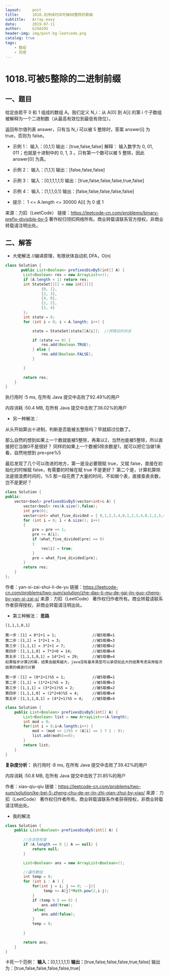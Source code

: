 ```yaml
---
layout:     post
title:      1010.总持续时间可被60整除的歌曲
subtitle:   Array.easy
date:       2019-07-11
author:     GJXAIOU
header-img: img/post-bg-leetcode.png
catalog: true
tags:
    - 数组
	- 完成 
---
```

# 1018.可被5整除的二进制前缀

## 一、题目

给定由若干 0 和 1 组成的数组 A。我们定义 N_i：从 A[0] 到 A[i] 的第 i 个子数组被解释为一个二进制数（从最高有效位到最低有效位）。

返回布尔值列表 answer，只有当 N_i 可以被 5 整除时，答案 answer[i] 为 true，否则为 false。


- 示例 1：
输入：[0,1,1]
输出：[true,false,false]
解释：
输入数字为 0, 01, 011；也就是十进制中的 0, 1, 3 。只有第一个数可以被 5 整除，因此 answer[0] 为真。

- 示例 2：
输入：[1,1,1]
输出：[false,false,false]

- 示例 3：
输入：[0,1,1,1,1,1]
输出：[true,false,false,false,true,false]

- 示例 4：
输入：[1,1,1,0,1]
输出：[false,false,false,false,false]


- 提示：
1 <= A.length <= 30000
A[i] 为 0 或 1

来源：力扣（LeetCode）
链接：https://leetcode-cn.com/problems/binary-prefix-divisible-by-5
著作权归领扣网络所有。商业转载请联系官方授权，非商业转载请注明出处。

## 二、解答


- 大佬解法
//编译原理，有限状体自动机 DFA，O(n)
```java
class Solution {
       public List<Boolean> prefixesDivBy5(int[] A) {
        List<Boolean> res = new ArrayList<>();
        if (A.length < 1) return res;
        int StateSet[][] = new int[][]{
                {0, 1},
                {2, 3},
                {4, 0},
                {1, 2},
                {3, 4}
        };
        int state = 0;
        for (int i = 0; i < A.length; i++) {

            state = StateSet[state][A[i]];  //转换后的状态

            if (state == 0) {
                res.add(Boolean.TRUE);
            } else {
                res.add(Boolean.FALSE);
            }

        }
        
        return res;
    }
}
```
执行用时 :5 ms, 在所有 Java 提交中击败了92.49%的用户

内存消耗 :50.4 MB, 在所有 Java 提交中击败了36.02%的用户

- 另一种解法：

从头开始算出十进制，判断是否能被五整除吗？早就超过位数了。

那么自然的想到如果上一个数就能被5整除，再乘以2，当然也能被5整除，所以直接把它当做0不是很好？
同样的如果上一个数被5除余数是1，就可以把它当做1来看，自然地想到 pre=pre%5

最后发现了几个可以改进的地方，第一是没必要既赋 true，又赋 false，直接在初始化的时候赋 false，有需要的时候在赋 true 不是更好？
第二个是，计算机算除法是很浪费时间的，%5 那一段花费了大量的时间，不如做个表，直接查表余数，岂不是更好？
```java
class Solution {
public:
	vector<bool> prefixesDivBy5(vector<int>& A) {
		vector<bool> res(A.size(),false);
		int pre(0);
		vector<int> what_five_divided = { 0,1,2,3,4,0,1,2,3,4,0,1,2,3,4,0,1,2,3,4,0,1,2,3,4,0,1,2,3,4,0,1,2,3,4,0,1,2,3,4,0,1,2,3,4,0,1,2,3,4 };
		for (int i = 0; i < A.size(); i++)
		{
			pre = pre << 1;
			pre += A[i];
			if (what_five_divided[pre] == 0)
			{
				res[i] = true;
			}
			pre = what_five_divided[pre];
		}
		return res;
	}
};

```



作者：yan-si-zai-shui-li-de-yu
链接：https://leetcode-cn.com/problems/two-sum/solution/zhe-dao-ti-mu-de-gai-jin-guo-cheng-by-yan-si-zai-s/
来源：力扣（LeetCode）
著作权归作者所有。商业转载请联系作者获得授权，非商业转载请注明出处。






- 第三种解法：
**思路**
```
[1,1,1,0,1]

第一步：[1] = 0*2+1 = 1;                //被5取模=1
第二步：[1,1] = 1*2+1 = 3;              //被5取模=3
第三步：[1,1,1] = 3*2+1 = 7;            //被5取模=2
第四步：[1,1,1,0] = 7*2+0 = 14;         //被5取模=4
第五步：[1,1,1,0,1] = 14*2+1 = 29;      //被5取模=4
如果每步计算2的幂，结果会越来越大，java没有基本类型可以承受如此大的结果考虑采用每次结果的模进行计算

第一步：[1] = (0*2+1)%5 = 1;            //被5取模=1
第二步：[1,1] = (1*2+1)%5 = 3;          //被5取模=3
第三步：[1,1,1] = (3*2+1)%5 = 2;        //被5取模=2
第四步：[1,1,1,0] = (2*2+0)%5 = 4;      //被5取模=4
第五步：[1,1,1,0,1] = (4*2+1)%5 = 4;    //被5取模=4
```

```java
class Solution {
    public List<Boolean> prefixesDivBy5(int[] A) {
		List<Boolean> list = new ArrayList<>(A.length);
		int mod = 0;
		for(int i = 0;i<A.length;i++) {
			mod = (mod << 1)%5 + (A[i] == 1 ? 1 : 0);
			list.add(mod%5==0);
		}
        return list;
    }	
}
```
**复杂度分析：**
执行用时 :8 ms, 在所有 Java 提交中击败了39.42%的用户

内存消耗 :50.8 MB, 在所有 Java 提交中击败了31.85%的用户

作者：xiao-qiu-qiu
链接：https://leetcode-cn.com/problems/two-sum/solution/ke-bei-5-zheng-chu-de-er-jin-zhi-qian-zhui-by-xiao/
来源：力扣（LeetCode）
著作权归作者所有。商业转载请联系作者获得授权，非商业转载请注明出处。



- 我的解法
```java
class Solution {
    public List<Boolean> prefixesDivBy5(int[] A) {
        
        //合法性检查
        if (A.length == 0 || A == null) {
            return null;
        }

        List<Boolean> ans = new ArrayList<Boolean>();

        //遍历数组
        int temp = 0;
        for (int i : A ) {
            for(int j = i; j >= 0; --j){
                 temp += A[j]*Math.pow(2,i-j);
            }                 
            if (temp % 5 == 0) {
                ans.add(true);
            }else{
                ans.add(false);
            }
            temp = 0;
          
        }

        return ans;
    }
}
```
卡死一个范例：
**输入：**[0,1,1,1,1,1]
**输出：**[true,false,false,false,true,false]
输出为：[true,false,false,false,false,true]